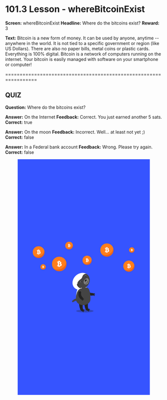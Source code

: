 # 101.3 Lesson - whereBitcoinExist

**Screen:** whereBitcoinExist
**Headline:** Where do the bitcoins exist?
**Reward:** 3

**Text:** Bitcoin is a new form of money. It can be used by anyone, anytime -- anywhere in the world. It is not tied to a specific government or region (like US Dollars). There are also no paper bills, metal coins or plastic cards. Everything is 100% digital. Bitcoin is a network of computers running on the internet. Your bitcoin is easily managed with software on your smartphone or computer!


=================================================================

## QUIZ

**Question:** Where do the bitcoins exist?

**Answer:** On the Internet
**Feedback:** Correct. You just earned another 5 sats.
**Correct:** true

**Answer:** On the moon
**Feedback:** Incorrect. Well… at least not yet ;)
**Correct:** false

**Answer:** In a Federal bank account
**Feedback:** Wrong. Please try again.
**Correct:** false


<figure><img src="../.gitbook/assets/image (20).png" alt=""><figcaption></figcaption></figure>

